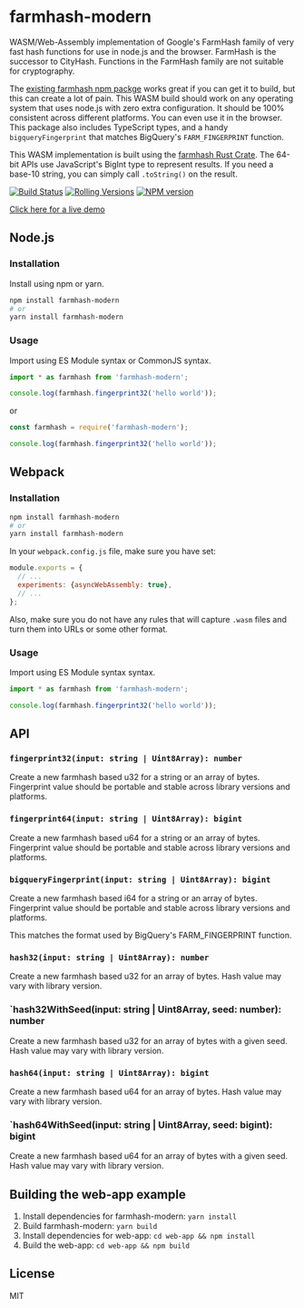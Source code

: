 # farmhash-modern

WASM/Web-Assembly implementation of Google's FarmHash family of very fast hash functions for use in node.js and the browser. FarmHash is the successor to CityHash. Functions in the FarmHash family are not suitable for cryptography.

The [existing farmhash npm packge](https://github.com/lovell/farmhash) works great if you can get it to build, but this can create a lot of pain. This WASM build should work on any operating system that uses node.js with zero extra configuration. It should be 100% consistent across different platforms. You can even use it in the browser. This package also includes TypeScript types, and a handy `bigqueryFingerprint` that matches BigQuery's `FARM_FINGERPRINT` function.

This WASM implementation is built using the [farmhash Rust Crate](https://crates.io/crates/farmhash). The 64-bit APIs use JavaScript's BigInt type to represent results. If you need a base-10 string, you can simply call `.toString()` on the result.

[![Build Status](https://img.shields.io/github/actions/workflow/status/ForbesLindesay/farmhash-modern/test.yml?event=push&style=for-the-badge)](https://github.com/ForbesLindesay/farmhash-modern/actions?query=workflow%3ATest+branch%3Amain)
[![Rolling Versions](https://img.shields.io/badge/Rolling%20Versions-Enabled-brightgreen?style=for-the-badge)](https://rollingversions.com/ForbesLindesay/farmhash-modern)
[![NPM version](https://img.shields.io/npm/v/farmhash-modern?style=for-the-badge)](https://www.npmjs.com/package/farmhash-modern)

[Click here for a live demo](https://farmhash.forbeslindesay.co.uk)

## Node.js

### Installation

Install using npm or yarn.

```sh
npm install farmhash-modern
# or
yarn install farmhash-modern
```

### Usage

Import using ES Module syntax or CommonJS syntax.

```typescript
import * as farmhash from 'farmhash-modern';

console.log(farmhash.fingerprint32('hello world'));
```

or

```javascript
const farmhash = require('farmhash-modern');

console.log(farmhash.fingerprint32('hello world'));
```

## Webpack

### Installation

```sh
npm install farmhash-modern
# or
yarn install farmhash-modern
```

In your `webpack.config.js` file, make sure you have set:

```js
module.exports = {
  // ...
  experiments: {asyncWebAssembly: true},
  // ...
};
```

Also, make sure you do not have any rules that will capture `.wasm` files and turn them into URLs or some other format.

### Usage

Import using ES Module syntax syntax.

```typescript
import * as farmhash from 'farmhash-modern';

console.log(farmhash.fingerprint32('hello world'));
```

## API

### `fingerprint32(input: string | Uint8Array): number`

Create a new farmhash based u32 for a string or an array of bytes. Fingerprint value should be portable and stable across library versions and platforms.

### `fingerprint64(input: string | Uint8Array): bigint`

Create a new farmhash based u64 for a string or an array of bytes. Fingerprint value should be portable and stable across library versions and platforms.

### `bigqueryFingerprint(input: string | Uint8Array): bigint`

Create a new farmhash based i64 for a string or an array of bytes. Fingerprint value should be portable and stable across library versions and platforms.

This matches the format used by BigQuery's FARM_FINGERPRINT function.

### `hash32(input: string | Uint8Array): number`

Create a new farmhash based u32 for an array of bytes. Hash value may vary with library version.

### `hash32WithSeed(input: string | Uint8Array, seed: number): number

Create a new farmhash based u32 for an array of bytes with a given seed. Hash value may vary with library version.

### `hash64(input: string | Uint8Array): bigint`

Create a new farmhash based u64 for an array of bytes. Hash value may vary with library version.

### `hash64WithSeed(input: string | Uint8Array, seed: bigint): bigint

Create a new farmhash based u64 for an array of bytes with a given seed. Hash value may vary with library version.

## Building the web-app example

1. Install dependencies for farmhash-modern: `yarn install`
2. Build farmhash-modern: `yarn build`
3. Install dependencies for web-app: `cd web-app && npm install`
4. Build the web-app: `cd web-app && npm build`

## License

MIT
